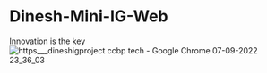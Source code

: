 # Dinesh-Mini-IG-Web
Innovation is the key
![https___dineshigproject ccbp tech - Google Chrome 07-09-2022 23_36_03](https://user-images.githubusercontent.com/98967892/188949839-63408cee-880e-4557-ad47-4e8aedf92772.png)
